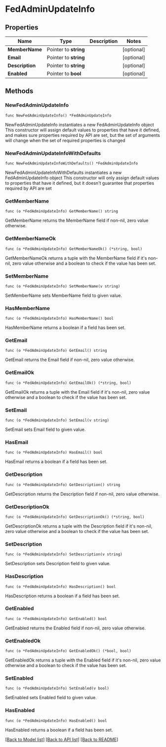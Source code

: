# FedAdminUpdateInfo

## Properties

Name | Type | Description | Notes
------------ | ------------- | ------------- | -------------
**MemberName** | Pointer to **string** |  | [optional] 
**Email** | Pointer to **string** |  | [optional] 
**Description** | Pointer to **string** |  | [optional] 
**Enabled** | Pointer to **bool** |  | [optional] 

## Methods

### NewFedAdminUpdateInfo

`func NewFedAdminUpdateInfo() *FedAdminUpdateInfo`

NewFedAdminUpdateInfo instantiates a new FedAdminUpdateInfo object
This constructor will assign default values to properties that have it defined,
and makes sure properties required by API are set, but the set of arguments
will change when the set of required properties is changed

### NewFedAdminUpdateInfoWithDefaults

`func NewFedAdminUpdateInfoWithDefaults() *FedAdminUpdateInfo`

NewFedAdminUpdateInfoWithDefaults instantiates a new FedAdminUpdateInfo object
This constructor will only assign default values to properties that have it defined,
but it doesn't guarantee that properties required by API are set

### GetMemberName

`func (o *FedAdminUpdateInfo) GetMemberName() string`

GetMemberName returns the MemberName field if non-nil, zero value otherwise.

### GetMemberNameOk

`func (o *FedAdminUpdateInfo) GetMemberNameOk() (*string, bool)`

GetMemberNameOk returns a tuple with the MemberName field if it's non-nil, zero value otherwise
and a boolean to check if the value has been set.

### SetMemberName

`func (o *FedAdminUpdateInfo) SetMemberName(v string)`

SetMemberName sets MemberName field to given value.

### HasMemberName

`func (o *FedAdminUpdateInfo) HasMemberName() bool`

HasMemberName returns a boolean if a field has been set.

### GetEmail

`func (o *FedAdminUpdateInfo) GetEmail() string`

GetEmail returns the Email field if non-nil, zero value otherwise.

### GetEmailOk

`func (o *FedAdminUpdateInfo) GetEmailOk() (*string, bool)`

GetEmailOk returns a tuple with the Email field if it's non-nil, zero value otherwise
and a boolean to check if the value has been set.

### SetEmail

`func (o *FedAdminUpdateInfo) SetEmail(v string)`

SetEmail sets Email field to given value.

### HasEmail

`func (o *FedAdminUpdateInfo) HasEmail() bool`

HasEmail returns a boolean if a field has been set.

### GetDescription

`func (o *FedAdminUpdateInfo) GetDescription() string`

GetDescription returns the Description field if non-nil, zero value otherwise.

### GetDescriptionOk

`func (o *FedAdminUpdateInfo) GetDescriptionOk() (*string, bool)`

GetDescriptionOk returns a tuple with the Description field if it's non-nil, zero value otherwise
and a boolean to check if the value has been set.

### SetDescription

`func (o *FedAdminUpdateInfo) SetDescription(v string)`

SetDescription sets Description field to given value.

### HasDescription

`func (o *FedAdminUpdateInfo) HasDescription() bool`

HasDescription returns a boolean if a field has been set.

### GetEnabled

`func (o *FedAdminUpdateInfo) GetEnabled() bool`

GetEnabled returns the Enabled field if non-nil, zero value otherwise.

### GetEnabledOk

`func (o *FedAdminUpdateInfo) GetEnabledOk() (*bool, bool)`

GetEnabledOk returns a tuple with the Enabled field if it's non-nil, zero value otherwise
and a boolean to check if the value has been set.

### SetEnabled

`func (o *FedAdminUpdateInfo) SetEnabled(v bool)`

SetEnabled sets Enabled field to given value.

### HasEnabled

`func (o *FedAdminUpdateInfo) HasEnabled() bool`

HasEnabled returns a boolean if a field has been set.


[[Back to Model list]](../README.md#documentation-for-models) [[Back to API list]](../README.md#documentation-for-api-endpoints) [[Back to README]](../README.md)


